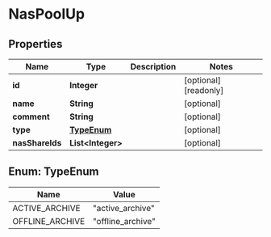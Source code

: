 

# NasPoolUp

## Properties

Name | Type | Description | Notes
------------ | ------------- | ------------- | -------------
**id** | **Integer** |  |  [optional] [readonly]
**name** | **String** |  |  [optional]
**comment** | **String** |  |  [optional]
**type** | [**TypeEnum**](#TypeEnum) |  |  [optional]
**nasShareIds** | **List&lt;Integer&gt;** |  |  [optional]



## Enum: TypeEnum

Name | Value
---- | -----
ACTIVE_ARCHIVE | &quot;active_archive&quot;
OFFLINE_ARCHIVE | &quot;offline_archive&quot;



